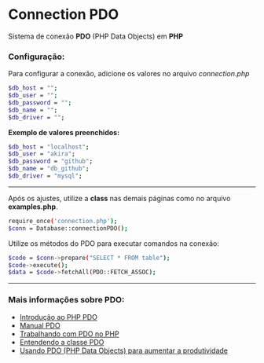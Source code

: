 # Connection PDO

Sistema de conexão **PDO** (PHP Data Objects) em **PHP**

### Configuração:

Para configurar a conexão, adicione os valores no arquivo *connection.php*

```bash
$db_host = "";
$db_user = "";
$db_password = "";
$db_name = "";
$db_driver = "";
```
**Exemplo de valores preenchidos:**
```bash
$db_host = "localhost";
$db_user = "akira";
$db_password = "github";
$db_name = "db_github";
$db_driver = "mysql";
```
---
Após os ajustes, utilize a **class** nas demais páginas como no arquivo **examples.php**.
```bash
require_once('connection.php');
$conn = Database::connectionPDO();
```
Utilize os métodos do PDO para executar comandos na conexão:
```bash
$code = $conn->prepare("SELECT * FROM table");
$code->execute();
$data = $code->fetchAll(PDO::FETCH_ASSOC);
```
----
### Mais informações sobre PDO:
- [Introdução ao PHP PDO](https://www.devmedia.com.br/introducao-ao-php-pdo/24973)
- [Manual PDO](https://www.php.net/manual/pt_BR/book.pdo.php)
- [Trabalhando com PDO no PHP](http://www.diogomatheus.com.br/blog/php/trabalhando-com-pdo-no-php/)
- [Entendendo a classe PDO](https://medium.com/trainingcenter/entendendo-e-utilizando-a-classe-pdo-836b3fcaf75)
- [Usando PDO (PHP Data Objects) para aumentar a produtividade](https://www.devmedia.com.br/usando-pdo-php-data-objects-para-aumentar-a-produtividade/28446)

